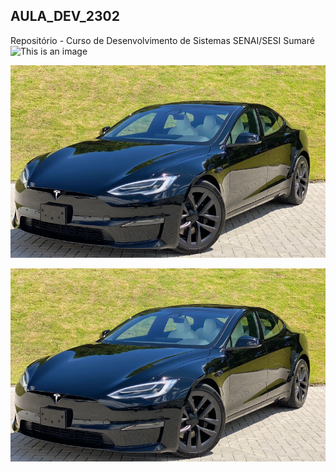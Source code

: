  ## AULA_DEV_2302

Repositório - Curso de Desenvolvimento de Sistemas SENAI/SESI Sumaré
![This is an image](https://www.encontracarros.com.br/upload/hamann/hamann-tycoon-II-2013-01.jpg)

![This is an image](https://raw.githubusercontent.com/lucascalu/AULA_DEV_2302/main/foto01.PNG)


![This is an image](/IMG/foto01.PNG)
